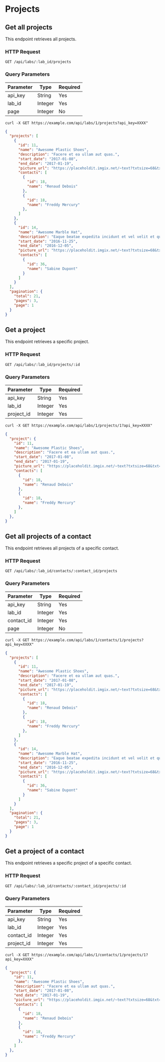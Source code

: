 # Projects

## Get all projects

This endpoint retrieves all projects.

### HTTP Request

`GET /api/labs/:lab_id/projects`

### Query Parameters

Parameter | Type    | Required
--------- | ----    | --------
api_key   | String  | Yes
lab_id    | Integer | Yes
page      | Integer | No

```shell
curl -X GET https://example.com/api/labs/1/projects?api_key=XXXX"
```

```json
{
  "projects": [
    {
      "id": 11,
      "name": "Awesome Plastic Shoes",
      "description": "Facere et ea ullam aut quas.",
      "start_date": "2017-01-08",
      "end_date": "2017-01-19",
      "picture_url": "https://placeholdit.imgix.net/~text?txtsize=68&txt=A&w=200&h=200",
      "contacts": [
        {
          "id": 18,
          "name": "Renaud Debois"
        },
        {
          "id": 18,
          "name": "Freddy Mercury"
        },
      ]
    },
    {
      "id": 14,
      "name": "Awesome Marble Hat",
      "description": "Eaque beatae expedita incidunt et vel velit et quia.",
      "start_date": "2016-11-25",
      "end_date": "2016-12-05",
      "picture_url": "https://placeholdit.imgix.net/~text?txtsize=68&txt=A&w=200&h=200",
      "contacts": [
        {
          "id": 36,
          "name": "Sabine Dupont"
        }
      ]
    }
  ],
  "pagination": {
    "total": 21,
    "pages": 3,
    "page": 1
  }
}
```

## Get a project

This endpoint retrieves a specific project.

### HTTP Request

`GET /api/labs/:lab_id/projects/:id`

### Query Parameters

Parameter   | Type    | Required
---------   | ----    | --------
api_key     | String  | Yes
lab_id      | Integer | Yes
project_id  | Integer | Yes

```shell
curl -X GET https://example.com/api/labs/1/projects/1?api_key=XXXX"
```

```json
{
  "project": {
    "id": 11,
    "name": "Awesome Plastic Shoes",
    "description": "Facere et ea ullam aut quas.",
    "start_date": "2017-01-08",
    "end_date": "2017-01-19",
    "picture_url": "https://placeholdit.imgix.net/~text?txtsize=68&txt=A&w=200&h=200",
    "contacts": [
      {
        "id": 18,
        "name": "Renaud Debois"
      },
      {
        "id": 18,
        "name": "Freddy Mercury"
      },
    ]
  },
}
```

## Get all projects of a contact

This endpoint retrieves all projects of a specific contact.

### HTTP Request

`GET /api/labs/:lab_id/contacts/:contact_id/projects`

### Query Parameters

Parameter  | Type    | Required
---------  | ----    | --------
api_key    | String  | Yes
lab_id     | Integer | Yes
contact_id | Integer | Yes
page       | Integer | No

```shell
curl -X GET https://example.com/api/labs/1/contacts/1/projects?api_key=XXXX"
```

```json
{
  "projects": [
    {
      "id": 11,
      "name": "Awesome Plastic Shoes",
      "description": "Facere et ea ullam aut quas.",
      "start_date": "2017-01-08",
      "end_date": "2017-01-19",
      "picture_url": "https://placeholdit.imgix.net/~text?txtsize=68&txt=A&w=200&h=200",
      "contacts": [
        {
          "id": 18,
          "name": "Renaud Debois"
        },
        {
          "id": 18,
          "name": "Freddy Mercury"
        },
      ]
    },
    {
      "id": 14,
      "name": "Awesome Marble Hat",
      "description": "Eaque beatae expedita incidunt et vel velit et quia.",
      "start_date": "2016-11-25",
      "end_date": "2016-12-05",
      "picture_url": "https://placeholdit.imgix.net/~text?txtsize=68&txt=A&w=200&h=200",
      "contacts": [
        {
          "id": 36,
          "name": "Sabine Dupont"
        }
      ]
    }
  ],
  "pagination": {
    "total": 21,
    "pages": 3,
    "page": 1
  }
}
```

## Get a project of a contact

This endpoint retrieves a specific project of a specific contact.

### HTTP Request

`GET /api/labs/:lab_id/contacts/:contact_id/projects/:id`

### Query Parameters

Parameter  | Type    | Required
---------  | ----    | --------
api_key    | String  | Yes
lab_id     | Integer | Yes
contact_id | Integer | Yes
project_id | Integer | Yes

```shell
curl -X GET https://example.com/api/labs/1/contacts/1/projects/1?api_key=XXXX"
```

```json
{
  "project": {
    "id": 11,
    "name": "Awesome Plastic Shoes",
    "description": "Facere et ea ullam aut quas.",
    "start_date": "2017-01-08",
    "end_date": "2017-01-19",
    "picture_url": "https://placeholdit.imgix.net/~text?txtsize=68&txt=A&w=200&h=200",
    "contacts": [
      {
        "id": 18,
        "name": "Renaud Debois"
      },
      {
        "id": 18,
        "name": "Freddy Mercury"
      },
    ]
  },
}
```
